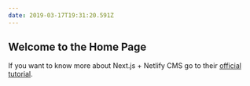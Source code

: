 ```yaml
---
date: 2019-03-17T19:31:20.591Z
---
```


## Welcome to the Home Page

If you want to know more about Next.js + Netlify CMS go to their [official tutorial](https://www.netlifycms.org/docs/nextjs/).
